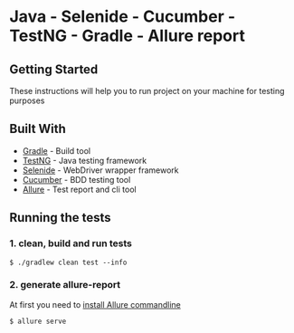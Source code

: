 # Java - Selenide - Cucumber - TestNG - Gradle - Allure report

## Getting Started

These instructions will help you to run project on your machine for testing purposes 

## Built With

* [Gradle](https://gradle.org) - Build tool
* [TestNG](https://testng.org/doc/) - Java testing framework
* [Selenide](https://selenide.org) - WebDriver wrapper framework
* [Cucumber](https://cucumber.io) - BDD testing tool
* [Allure](http://allure.qatools.ru) - Test report and cli tool
 
## Running the tests

### 1. clean, build and run tests
```console
$ ./gradlew clean test --info
```

### 2. generate allure-report
At first you need to [install Allure commandline](https://docs.qameta.io/allure/#_installing_a_commandline)
```console
$ allure serve
```
